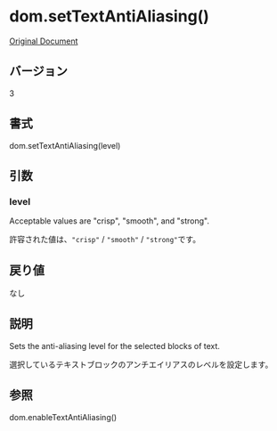 # dom.setTextAntiAliasing()

[Original Document](http://help.adobe.com/en_US/fireworks/cs/extend/WS5b3ccc516d4fbf351e63e3d1183c94856c-78f8.html)

## バージョン

3

## 書式

dom.setTextAntiAliasing(level)

## 引数

### level

Acceptable values are "crisp", "smooth", and "strong".

許容された値は、```"crisp"``` / ```"smooth"``` / ```"strong"```です。

## 戻り値

なし

## 説明

Sets the anti-aliasing level for the selected blocks of text.

選択しているテキストブロックのアンチエイリアスのレベルを設定します。

## 参照

dom.enableTextAntiAliasing()
